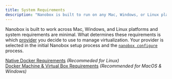 ```yaml
---
title: System Requirements
description: "Nanobox is built to run on any Mac, Windows, or Linux platform with minimal system requirements."
---
```


Nanobox is built to work across Mac, Windows, and Linux platforms and system requirements are minimal. What determines these requirements is which [provider](/local-config/configure-nanobox/#provider) you decide to use to manage virtualization. Your provider is selected in the initial Nanobox setup process and the [`nanobox configure`](/cli/configure/) process.

[Native Docker Requirements](/install/requirements/docker/) *(Recommeded for Linux)*  
[Docker Machine & Virtual Box Requirements](/install/requirements/docker-machine/) *(Recommended for MacOS & Windows)*
